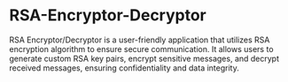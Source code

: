 # RSA-Encryptor-Decryptor
RSA Encryptor/Decryptor is a user-friendly application that utilizes RSA encryption algorithm to ensure secure communication. It allows users to generate custom RSA key pairs, encrypt sensitive messages, and decrypt received messages, ensuring confidentiality and data integrity.

